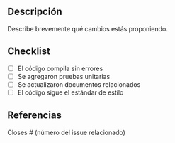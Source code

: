 ## Descripción

Describe brevemente qué cambios estás proponiendo.

## Checklist

- [ ] El código compila sin errores
- [ ] Se agregaron pruebas unitarias
- [ ] Se actualizaron documentos relacionados
- [ ] El código sigue el estándar de estilo

## Referencias

Closes # (número del issue relacionado)

